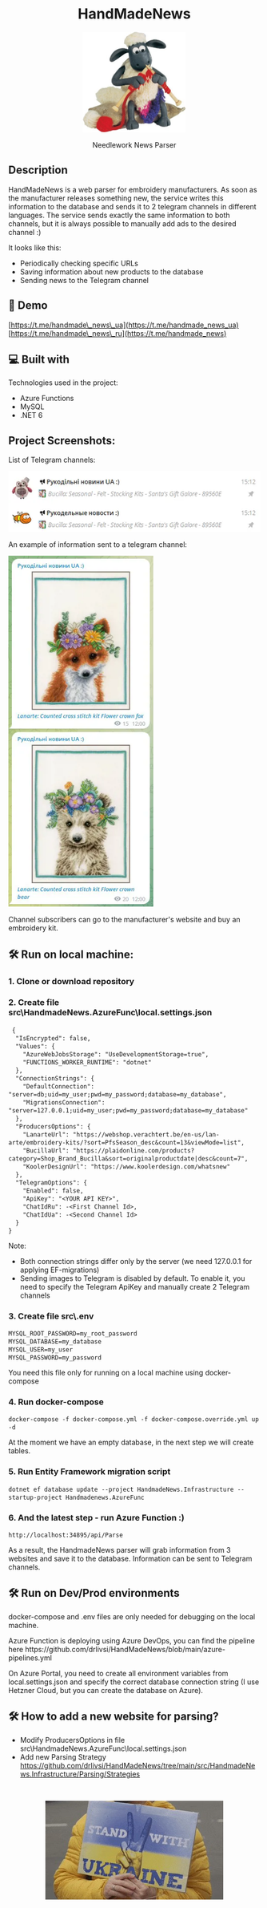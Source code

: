 <h1 align="center" id="title">HandMadeNews</h1>

<p align="center"><img src="/res/sheep.jpg" alt="project-image" height="200" ></p>

<p align="center" id="description">Needlework News Parser</p>

<h2>Description</h2>

<p>HandMadeNews is a web parser for embroidery manufacturers. As soon as the manufacturer releases something new, the service writes this information to the database and sends it to 2 telegram channels in different languages. The service sends exactly the same information to both channels, but it is always possible to manually add ads to the desired channel :)</p>

<p>It looks like this: </p>

- Periodically checking specific URLs
- Saving information about new products to the database
- Sending news to the Telegram channel

<h2>🚀 Demo</h2>

[https://t.me/handmade\_news\_ua](https://t.me/handmade_news_ua) <br>
[https://t.me/handmade\_news\_ru](https://t.me/handmade_news)

<h2>💻 Built with</h2>

Technologies used in the project:

*   Azure Functions
*   MySQL
*   .NET 6

<h2>Project Screenshots:</h2>

<p>List of Telegram channels:</p>
<img src="/res/channels-list.png" alt="project-screenshot" width="540" height="121" />

<p>An example of information sent to a telegram channel:</p>
<img src="/res/channels-content.jpg" alt="project-screenshot" height="700" />

<p>Channel subscribers can go to the manufacturer's website and buy an embroidery kit.</p>

<h2>🛠️ Run on local machine:</h2>

<h3>1. Clone or download repository</h3>

<h3>2. Create file src\HandmadeNews.AzureFunc\local.settings.json</h3>

```
 {
  "IsEncrypted": false,
  "Values": {
    "AzureWebJobsStorage": "UseDevelopmentStorage=true",
    "FUNCTIONS_WORKER_RUNTIME": "dotnet"
  },
  "ConnectionStrings": {
    "DefaultConnection": "server=db;uid=my_user;pwd=my_password;database=my_database",
    "MigrationsConnection": "server=127.0.0.1;uid=my_user;pwd=my_password;database=my_database"
  },
  "ProducersOptions": {
    "LanarteUrl": "https://webshop.verachtert.be/en-us/lan-arte/embroidery-kits/?sort=PfsSeason_desc&count=13&viewMode=list",
    "BucillaUrl": "https://plaidonline.com/products?category=Shop_Brand_Bucilla&sort=originalproductdate|desc&count=7",
    "KoolerDesignUrl": "https://www.koolerdesign.com/whatsnew"
  },
  "TelegramOptions": {
    "Enabled": false,
    "ApiKey": "<YOUR API KEY>",
    "ChatIdRu": -<First Channel Id>,
    "ChatIdUa": -<Second Channel Id>
  }
}
```

Note:
- Both connection strings differ only by the server (we need 127.0.0.1 for applying EF-migrations)
- Sending images to Telegram is disabled by default. To enable it, you need to specify the Telegram ApiKey and manually create 2 Telegram channels

<h3>3. Create file src\.env</h3>

```
MYSQL_ROOT_PASSWORD=my_root_password
MYSQL_DATABASE=my_database
MYSQL_USER=my_user
MYSQL_PASSWORD=my_password
```

You need this file only for running on a local machine using docker-compose

<h3>4. Run docker-compose </h3>  

```
docker-compose -f docker-compose.yml -f docker-compose.override.yml up -d
```
At the moment we have an empty database, in the next step we will create tables.

<h3>5. Run Entity Framework migration script</h3>

```
dotnet ef database update --project HandmadeNews.Infrastructure --startup-project Handmadenews.AzureFunc  
```

<h3>6. And the latest step - run Azure Function :)</h3>

```
http://localhost:34895/api/Parse
```

As a result, the HandmadeNews parser will grab information from 3 websites and save it to the database. Information can be sent to Telegram channels.

<h2>🛠️ Run on Dev/Prod environments</h2>
<p></p>docker-compose and .env files are only needed for debugging on the local machine.</p>
<p>Azure Function is deploying using Azure DevOps, you can find the pipeline here https://github.com/drlivsi/HandMadeNews/blob/main/azure-pipelines.yml</p>
<p>On Azure Portal, you need to create all environment variables from local.settings.json and specify the correct database connection string (I use Hetzner Cloud, but you can create the database on Azure).</p>

<h2>🛠️ How to add a new website for parsing?</h2>

- Modify ProducersOptions in file src\HandmadeNews.AzureFunc\local.settings.json
- Add new Parsing Strategy https://github.com/drlivsi/HandMadeNews/tree/main/src/HandmadeNews.Infrastructure/Parsing/Strategies
  
<br>
<p align="center"><img src="/res/StandWithUkraine.jpg" /></p>
